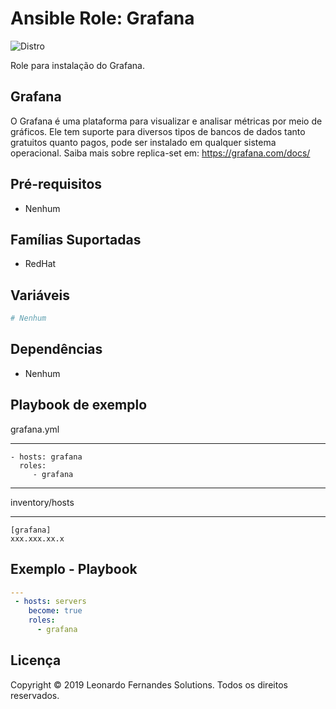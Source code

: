 # Ansible Role: Grafana
![Distro](https://img.shields.io/badge/role-grafana-orange)

Role para instalação do Grafana.

## Grafana
O Grafana é uma plataforma para visualizar e analisar métricas por meio de gráficos. Ele tem suporte para diversos tipos de bancos de dados tanto gratuitos quanto pagos, pode ser instalado em qualquer sistema operacional.
Saiba mais sobre replica-set em: https://grafana.com/docs/
## Pré-requisitos
- Nenhum
## Famílias Suportadas
- RedHat

## Variáveis
```yaml
# Nenhum

```

## Dependências
- Nenhum


Playbook de exemplo
----------------

grafana.yml

----------------

    - hosts: grafana
      roles:
         - grafana

----------------

inventory/hosts

----------------

    [grafana]
    xxx.xxx.xx.x
    

## Exemplo - Playbook
```yaml
---
 - hosts: servers
    become: true
    roles:
      - grafana 
```

## Licença
Copyright © 2019 Leonardo Fernandes Solutions. Todos os direitos reservados.

